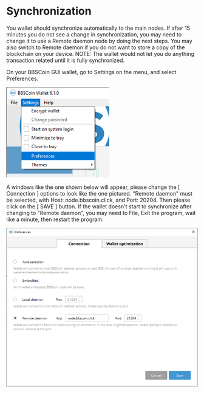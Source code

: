 # Synchronization

You wallet should synchronize automatically to the main nodes. If after 15 minutes you do not see a change in synchronization, you may need to change it to use a Remote daemon node by doing the next steps. You may also switch to Remote daemon if you do not want to store a copy of the blockchain on your device. NOTE: The wallet would not let you do anything transaction related until it is fully synchronized.

On your BBSCoin GUI wallet, go to Settings on the menu, and select Preferences.

![Settings menu view](<../../.gitbook/assets/image (1).png>)

A windows like the one shown below will appear, please change the \[ Connection ] options to look like the one pictured. "Remote daemon" must be selected, with Host: node.bbscoin.click, and Port: 20204. Then please click on the \[ SAVE ] button. If the wallet doesn't start to synchronize after changing to "Remote daemon", you may need to File, Exit the program, wait like a minute, then restart the program.

![](<../../.gitbook/assets/image (2).png>)
